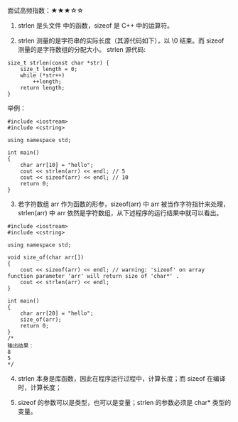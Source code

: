 面试高频指数：★★★☆☆

1. strlen 是头文件 <cstring> 中的函数，sizeof 是 C++ 中的运算符。

2. strlen 测量的是字符串的实际长度（其源代码如下），以 \0 结束。而 sizeof 测量的是字符数组的分配大小。
strlen 源代码:


```
size_t strlen(const char *str) {
    size_t length = 0;
    while (*str++)
        ++length;
    return length;
}
```

举例：


```
#include <iostream>
#include <cstring>

using namespace std;

int main()
{
    char arr[10] = "hello";
    cout << strlen(arr) << endl; // 5
    cout << sizeof(arr) << endl; // 10
    return 0;
}
```

3. 若字符数组 arr 作为函数的形参，sizeof(arr) 中 arr 被当作字符指针来处理，strlen(arr) 中 arr 依然是字符数组，从下述程序的运行结果中就可以看出。


```
#include <iostream>
#include <cstring>

using namespace std;

void size_of(char arr[])
{
    cout << sizeof(arr) << endl; // warning: 'sizeof' on array function parameter 'arr' will return size of 'char*' .
    cout << strlen(arr) << endl; 
}

int main()
{
    char arr[20] = "hello";
    size_of(arr); 
    return 0;
}
/*
输出结果：
8
5
*/
```

4. strlen 本身是库函数，因此在程序运行过程中，计算长度；而 sizeof 在编译时，计算长度；

5. sizeof 的参数可以是类型，也可以是变量；strlen 的参数必须是 char* 类型的变量。

